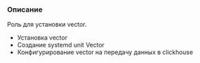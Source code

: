 ### Описание
Роль для установки vector.

- Установка vector
- Создание systemd unit Vector
- Конфигурирование vector на передачу данных в clickhouse